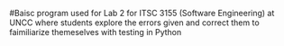 #Baisc program used for Lab 2 for ITSC 3155 (Software Engineering) at UNCC where students explore the errors given and correct them to faimiliarize themeselves with testing in Python
